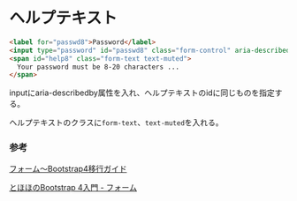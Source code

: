 # ヘルプテキスト

```html
<label for="passwd8">Password</label>
<input type="password" id="passwd8" class="form-control" aria-describedby="help8">
<span id="help8" class="form-text text-muted">
  Your password must be 8-20 characters ...
</span>
```

inputにaria-describedby属性を入れ、ヘルプテキストのidに同じものを指定する。

ヘルプテキストのクラスに`form-text`、`text-muted`を入れる。

### 参考

[フォーム～Bootstrap4移行ガイド](https://cccabinet.jpn.org/bootstrap4/components/forms#help-text)

[とほほのBootstrap 4入門 \- フォーム](http://www.tohoho-web.com/bootstrap/forms.html)